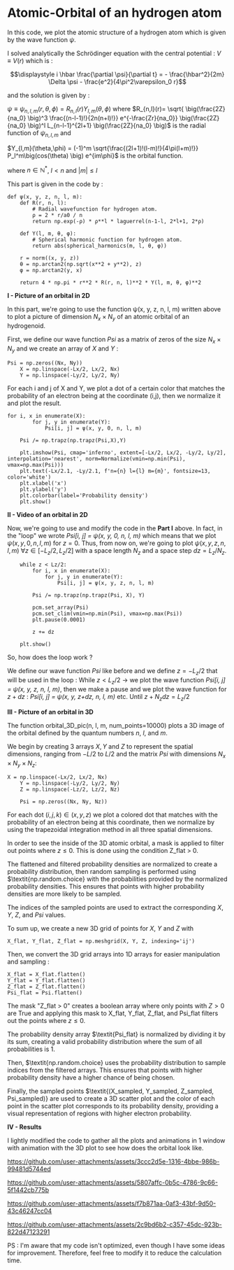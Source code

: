 # Atomic-Orbital of an hydrogen atom
In this code, we plot the atomic structure of a hydrogen atom which is given by the wave function $\psi$.

I solved analytically the Schrödinger equation with the central potential : $V \equiv V(r)$ which is :

$$\displaystyle i \hbar \frac{\partial \psi}{\partial t} = - \frac{\hbar^2}{2m} \Delta \psi - \frac{e^2}{4\pi^2\varepsilon_0 r}$$ 

and the solution is given by :

$\psi \equiv \psi_{n,l,m}(r,\theta,\phi) = R_{n,l}(r)Y_{l,m}(\theta,\phi)$ where $R_{n,l}(r)= \sqrt{ \big(\frac{2Z}{na_0} \big)^3 \frac{(n-l-1)!}{2n(n+l)!}} e^{-\frac{Zr}{na_0}} \big(\frac{2Z}{na_0} \big)^l L_{n-l-1}^{2l+1} \big(\frac{2Z}{na_0} \big)$ is the radial function of $\psi_{n,l,m}$ and 

$Y_{l,m}(\theta,\phi) = (-1)^m \sqrt{\frac{(2l+1)!(l-m)!}{4\pi(l+m)!}} P_l^m\big(cos(\theta) \big) e^{im\phi}$ is the orbital function.

where $n \in \mathbb{N}^*$, $l \lt n$ and $\lvert m \rvert \leq l$

This part is given in the code by : 

    def ψ(x, y, z, n, l, m):
        def R(r, n, l):
            # Radial wavefunction for hydrogen atom.
            ρ = 2 * r/a0 / n
            return np.exp(-ρ) * ρ**l * laguerrel(n-1-l, 2*l+1, 2*ρ)
    
        def Y(l, m, θ, φ):
            # Spherical harmonic function for hydrogen atom.
            return abs(spherical_harmonics(m, l, θ, φ))
    
        r = norm((x, y, z))
        θ = np.arctan2(np.sqrt(x**2 + y**2), z)
        φ = np.arctan2(y, x)
    
        return 4 * np.pi * r**2 * R(r, n, l)**2 * Y(l, m, θ, φ)**2

$\textbf{I - Picture of an orbital in 2D}$

In this part, we're going to use the function ψ(x, y, z, n, l, m) written above to plot a picture of dimension $N_x \times N_y$ of an atomic orbital of an hydrogenoid.

First, we define our wave function $\textit{Psi}$ as a matrix of zeros of the size $N_x \times N_y$ and we create an array of $X$ and $Y$ :

    Psi = np.zeros((Nx, Ny))
        X = np.linspace(-Lx/2, Lx/2, Nx)
        Y = np.linspace(-Ly/2, Ly/2, Ny)

For each i and j of X and Y, we plot a dot of a certain color that matches the probability of an electron being at the coordinate (i,j), then we normalize it and plot the result.

    for i, x in enumerate(X):
            for j, y in enumerate(Y):
                Psi[i, j] = ψ(x, y, 0, n, l, m)
            
        Psi /= np.trapz(np.trapz(Psi,X),Y)
        
        plt.imshow(Psi, cmap='inferno', extent=[-Lx/2, Lx/2, -Ly/2, Ly/2], interpolation='nearest', norm=Normalize(vmin=np.min(Psi), vmax=np.max(Psi)))
        plt.text(-Lx/2.1, -Ly/2.1, f'n={n} l={l} m={m}', fontsize=13, color='white')
        plt.xlabel('x')
        plt.ylabel('y')
        plt.colorbar(label='Probability density')
        plt.show()


$\textbf{II - Video of an orbital in 2D}$

Now, we're going to use and modify the code in the $\textbf{Part I}$ above. In fact, in the "loop" we wrote $\textit{Psi[i, j] = ψ(x, y, 0, n, l, m)}$ which means that we plot $ψ(x, y, 0, n, l, m)$ for $z=0$. Thus, from now on, we're going to plot $ψ(x, y, z, n, l, m)$ $\forall z \in [-L_z/2, L_z/2]$ with a space length $N_z$ and a space step $dz = L_z/N_z$.

    
        while z < Lz/2:
            for i, x in enumerate(X):
                for j, y in enumerate(Y):
                    Psi[i, j] = ψ(x, y, z, n, l, m)
            
            Psi /= np.trapz(np.trapz(Psi, X), Y)
            
            pcm.set_array(Psi)
            pcm.set_clim(vmin=np.min(Psi), vmax=np.max(Psi))
            plt.pause(0.0001)
            
            z += dz
        
        plt.show()

So, how does the loop work ?

We define our wave function $\textit{Psi}$ like before and we define $z=-L_z/2$ that will be used in the loop : While $z \lt L_z/2$ $\longrightarrow$ we plot the wave function $\textit{Psi[i, j] = ψ(x, y, z, n, l, m)}$, then we make a pause and we plot the wave function for $z+dz$ : $\textit{Psi[i, j] = ψ(x, y, z+dz, n, l, m)}$ etc. Until $z + N_z dz=L_z/2$

$\textbf{III - Picture of an orbital in 3D}$

The function orbital_3D_pic(n, l, m, num_points=10000) plots a 3D image of the orbital defined by the quantum numbers $n$, $l$, and $m$.

We begin by creating 3 arrays $X, Y$ and $Z$ to represent the spatial dimensions, ranging from $-L/2$ to $L/2$ and the matrix $\textit{Psi}$ with dimensions $N_x\times N_y \times N_z$:

    X = np.linspace(-Lx/2, Lx/2, Nx)
        Y = np.linspace(-Ly/2, Ly/2, Ny)
        Z = np.linspace(-Lz/2, Lz/2, Nz)
        
        Psi = np.zeros((Nx, Ny, Nz))

For each dot $(i,j,k) \in (x,y,z)$ we plot a colored dot that matches with the probability of an electron being at this coordinate, then we normalize by using the trapezoidal integration method in all three spatial dimensions.

In order to see the inside of the 3D atomic orbital, a mask is applied to filter out points where $z \leq 0$. This is done using the condition Z_flat > 0.

The flattened and filtered probability densities are normalized to create a probability distribution, then random sampling is performed using $\textit{np.random.choice} with the probabilities provided by the normalized probability densities. This ensures that points with higher probability densities are more likely to be sampled.

The indices of the sampled points are used to extract the corresponding $X$, $Y$, $Z$, and $\textit{Psi}$ values.

To sum up, we create a new 3D grid of points for $X$, $Y$ and $Z$ with 

    X_flat, Y_flat, Z_flat = np.meshgrid(X, Y, Z, indexing='ij')

Then, we convert the 3D grid arrays into 1D arrays for easier manipulation and sampling :

    X_flat = X_flat.flatten()
    Y_flat = Y_flat.flatten()
    Z_flat = Z_flat.flatten()
    Psi_flat = Psi.flatten()

The mask "Z_flat > 0" creates a boolean array where only points with $Z>0$ are True and applying this mask to X_flat, Y_flat, Z_flat, and Psi_flat filters out the points where $z \leq 0$.

The probability density array $\textit{Psi_flat} is normalized by dividing it by its sum, creating a valid probability distribution where the sum of all probabilities is 1.

Then, $\textit{np.random.choice} uses the probability distribution to sample indices from the filtered arrays. This ensures that points with higher probability density have a higher chance of being chosen.

Finally, the sampled points $\textit{(X_sampled, Y_sampled, Z_sampled, Psi_sampled)} are used to create a 3D scatter plot and the color of each point in the scatter plot corresponds to its probability density, providing a visual representation of regions with higher electron probability.

$\textbf{IV - Results}$

I lightly modified the code to gather all the plots and animations in 1 window with animation with the 3D plot to see how does the orbital look like.



https://github.com/user-attachments/assets/3ccc2d5e-1316-4bbe-986b-99481d5744ed


https://github.com/user-attachments/assets/5807affc-0b5c-4786-9c66-5f1442cb775b


https://github.com/user-attachments/assets/f7b871aa-0af3-43bf-9d50-43c46247cc04


https://github.com/user-attachments/assets/2c9bd6b2-c357-45dc-923b-822d47123291


PS : I'm aware that my code isn't optimized, even though I have some ideas for improvement. Therefore, feel free to modify it to reduce the calculation time.




